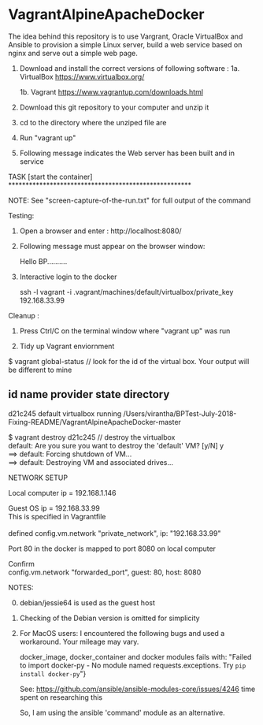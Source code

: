 # VagrantAlpineApacheDocker

The idea behind this repository is to use Vargrant, Oracle VirtualBox and Ansible to
provision a simple Linux server, build a web service based on nginx and serve out a
simple web page.

1. Download and install the correct versions of following software :
   1a. VirtualBox 
       https://www.virtualbox.org/
   
   1b. Vagrant 
       https://www.vagrantup.com/downloads.html

2. Download this git repository to your computer and unzip it

3. cd to the directory where the unziped file are

4. Run "vagrant up"

5. Following message indicates the Web server has been built and in service

TASK [start the container] *****************************************************

NOTE: See "screen-capture-of-the-run.txt" for full output of the command


Testing:

1. Open a browser and enter :
http://localhost:8080/


2. Following message must appear on the browser window:

   Hello BP..........

3. Interactive login to the docker

   ssh -l vagrant  -i .vagrant/machines/default/virtualbox/private_key 192.168.33.99


Cleanup :

1. Press Ctrl/C on the terminal window where "vagrant up" was run

2. Tidy up Vagrant enviornment

$ vagrant global-status     // look for the id of the virtual box. Your output will be different to mine

id       name    provider   state   directory                                                                       
--------------------------------------------------------------------------------------------------------------------
d21c245  default virtualbox running /Users/virantha/BPTest-July-2018-Fixing-README/VagrantAlpineApacheDocker-master <br />


$ vagrant destroy d21c245       // destroy the virtualbox  <br />
    default: Are you sure you want to destroy the 'default' VM? [y/N] y  <br />
==> default: Forcing shutdown of VM...  <br />
==> default: Destroying VM and associated drives...  <br />



NETWORK SETUP

Local computer ip = 192.168.1.146

Guest OS ip = 192.168.33.99 <br />
     This is specified in Vagrantfile  <br />     
             defined config.vm.network "private_network", ip: "192.168.33.99" <br />

Port 80 in the docker is mapped to port 8080 on local computer

Confirm <br />
   config.vm.network "forwarded_port", guest: 80, host: 8080





NOTES:

0. debian/jessie64 is used as the guest host
1. Checking of the Debian version is omitted for simplicity
2. For MacOS users:
   I encountered the following bugs and used a workaround. Your mileage may vary.

   docker_image, docker_container and docker modules fails with:
   "Failed to import docker-py - No module named requests.exceptions. Try `pip install docker-py`"}

   See: https://github.com/ansible/ansible-modules-core/issues/4246
        time spent on researching this

   So, I am using the ansible 'command' module as an alternative.

